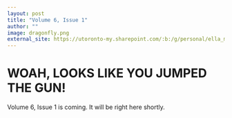 ```yaml
---
layout: post
title: "Volume 6, Issue 1"
author: ""
image: dragonfly.png
external_site: https://utoronto-my.sharepoint.com/:b:/g/personal/ella_martin_utoronto_ca/EbNhr03i_KNCoohVnZy3__YBHX-Y-omARMQAi8FFquV3iw?e=zn9RpX 
---
```


# WOAH, LOOKS LIKE YOU JUMPED THE GUN!

Volume 6, Issue 1 is coming. It will be right here shortly.
